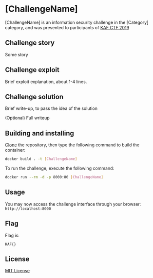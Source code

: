 # [ChallengeName]

[ChallengeName] is an information security challenge in the [Category] category, and was presented to participants of [KAF CTF 2019](https://ctf.kipodafterfree.com)

## Challenge story

Some story

## Challenge exploit

Brief exploit explanation, about 1-4 lines.

## Challenge solution

Brief write-up, to pass the idea of the solution

(Optional) Full writeup

## Building and installing

[Clone]([Repository]/archive/master.zip) the repository, then type the following command to build the container:
```bash
docker build . -t [ChallengeName]
```

To run the challenge, execute the following command:
```bash
docker run --rm -d -p 8000:80 [ChallengeName]
```

## Usage

You may now access the challenge interface through your browser: `http://localhost:8000`

## Flag

Flag is:
```flagscript
KAF{}
```

## License
[MIT License](https://choosealicense.com/licenses/mit/)